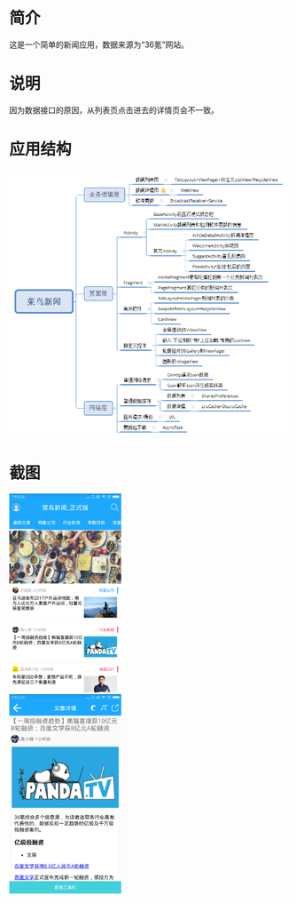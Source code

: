 # 简介
这是一个简单的新闻应用，数据来源为“36氪”网站。
# 说明
因为数据接口的原因，从列表页点击进去的详情页会不一致。
# 应用结构
![](https://github.com/xiongwo/CaiNiaoNews_b/blob/master/%E8%8F%9C%E9%B8%9F%E6%96%B0%E9%97%BB.png)
# 截图
<div>
  <img src="https://github.com/xiongwo/CaiNiaoNews_b/blob/master/%E5%88%97%E8%A1%A8%E9%A1%B5.png" width="40%" height="40%"/>
</div>
<div float="right">
  <img src="https://github.com/xiongwo/CaiNiaoNews_b/blob/master/%E8%AF%A6%E6%83%85%E9%A1%B5.png" width="40%" height="40%"/>
</div>

